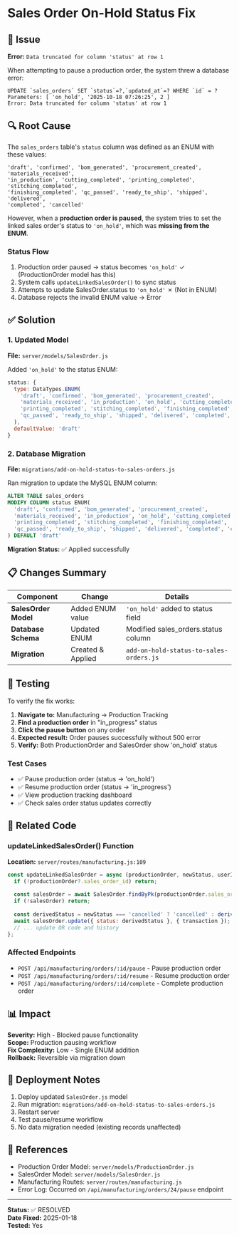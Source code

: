 # Sales Order On-Hold Status Fix

## 🐛 Issue
**Error:** `Data truncated for column 'status' at row 1`

When attempting to pause a production order, the system threw a database error:
```
UPDATE `sales_orders` SET `status`=?,`updated_at`=? WHERE `id` = ?
Parameters: [ 'on_hold', '2025-10-18 07:26:25', 2 ]
Error: Data truncated for column 'status' at row 1
```

## 🔍 Root Cause
The `sales_orders` table's `status` column was defined as an ENUM with these values:
```
'draft', 'confirmed', 'bom_generated', 'procurement_created', 'materials_received', 
'in_production', 'cutting_completed', 'printing_completed', 'stitching_completed', 
'finishing_completed', 'qc_passed', 'ready_to_ship', 'shipped', 'delivered', 
'completed', 'cancelled'
```

However, when a **production order is paused**, the system tries to set the linked sales order's status to `'on_hold'`, which was **missing from the ENUM**.

### Status Flow
1. Production order paused → status becomes `'on_hold'` ✓ (ProductionOrder model has this)
2. System calls `updateLinkedSalesOrder()` to sync status
3. Attempts to update SalesOrder.status to `'on_hold'` ✗ (Not in ENUM)
4. Database rejects the invalid ENUM value → Error

## ✅ Solution

### 1. Updated Model
**File:** `server/models/SalesOrder.js`

Added `'on_hold'` to the status ENUM:
```javascript
status: {
  type: DataTypes.ENUM(
    'draft', 'confirmed', 'bom_generated', 'procurement_created', 
    'materials_received', 'in_production', 'on_hold', 'cutting_completed', 
    'printing_completed', 'stitching_completed', 'finishing_completed', 
    'qc_passed', 'ready_to_ship', 'shipped', 'delivered', 'completed', 'cancelled'
  ),
  defaultValue: 'draft'
}
```

### 2. Database Migration
**File:** `migrations/add-on-hold-status-to-sales-orders.js`

Ran migration to update the MySQL ENUM column:
```sql
ALTER TABLE sales_orders 
MODIFY COLUMN status ENUM(
  'draft', 'confirmed', 'bom_generated', 'procurement_created', 
  'materials_received', 'in_production', 'on_hold', 'cutting_completed', 
  'printing_completed', 'stitching_completed', 'finishing_completed', 
  'qc_passed', 'ready_to_ship', 'shipped', 'delivered', 'completed', 'cancelled'
) DEFAULT 'draft'
```

**Migration Status:** ✅ Applied successfully

## 📋 Changes Summary

| Component | Change | Details |
|-----------|--------|---------|
| **SalesOrder Model** | Added ENUM value | `'on_hold'` added to status field |
| **Database Schema** | Updated ENUM | Modified sales_orders.status column |
| **Migration** | Created & Applied | `add-on-hold-status-to-sales-orders.js` |

## 🧪 Testing

To verify the fix works:

1. **Navigate to:** Manufacturing → Production Tracking
2. **Find a production order** in "in_progress" status
3. **Click the pause button** on any order
4. **Expected result:** Order pauses successfully without 500 error
5. **Verify:** Both ProductionOrder and SalesOrder show 'on_hold' status

### Test Cases
- ✅ Pause production order (status → 'on_hold')
- ✅ Resume production order (status → 'in_progress')
- ✅ View production tracking dashboard
- ✅ Check sales order status updates correctly

## 🔗 Related Code

### updateLinkedSalesOrder() Function
**Location:** `server/routes/manufacturing.js:109`

```javascript
const updateLinkedSalesOrder = async (productionOrder, newStatus, userId, transaction) => {
  if (!productionOrder?.sales_order_id) return;
  
  const salesOrder = await SalesOrder.findByPk(productionOrder.sales_order_id, { transaction });
  if (!salesOrder) return;
  
  const derivedStatus = newStatus === 'cancelled' ? 'cancelled' : deriveOrderStatusFromStage(null, newStatus);
  await salesOrder.update({ status: derivedStatus }, { transaction });
  // ... update QR code and history
};
```

### Affected Endpoints
- `POST /api/manufacturing/orders/:id/pause` - Pause production order
- `POST /api/manufacturing/orders/:id/resume` - Resume production order
- `POST /api/manufacturing/orders/:id/complete` - Complete production order

## 📊 Impact

**Severity:** High - Blocked pause functionality  
**Scope:** Production pausing workflow  
**Fix Complexity:** Low - Single ENUM addition  
**Rollback:** Reversible via migration down

## 🚀 Deployment Notes

1. Deploy updated `SalesOrder.js` model
2. Run migration: `migrations/add-on-hold-status-to-sales-orders.js`
3. Restart server
4. Test pause/resume workflow
5. No data migration needed (existing records unaffected)

## 📝 References

- Production Order Model: `server/models/ProductionOrder.js`
- SalesOrder Model: `server/models/SalesOrder.js`
- Manufacturing Routes: `server/routes/manufacturing.js`
- Error Log: Occurred on `/api/manufacturing/orders/24/pause` endpoint

---

**Status:** ✅ RESOLVED  
**Date Fixed:** 2025-01-18  
**Tested:** Yes